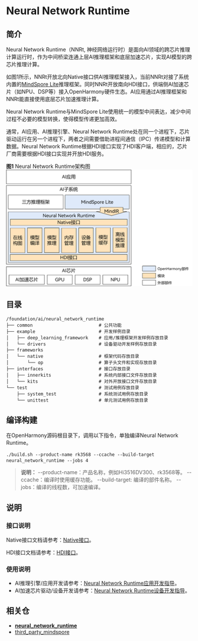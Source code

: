 # Neural Network Runtime

## 简介

Neural Network Runtime（NNRt, 神经网络运行时）是面向AI领域的跨芯片推理计算运行时，作为中间桥梁连通上层AI推理框架和底层加速芯片，实现AI模型的跨芯片推理计算。

如图1所示，NNRt开放北向Native接口供AI推理框架接入，当前NNRt对接了系统内置的[MindSpore Lite](https://gitee.com/openharmony/third_party_mindspore)推理框架。同时NNRt开放南向HDI接口，供端侧AI加速芯片（如NPU、DSP等）接入OpenHarmony硬件生态。AI应用通过AI推理框架和NNRt能直接使用底层芯片加速推理计算。

Neural Network Runtime与MindSpore Lite使用统一的模型中间表达，减少中间过程不必要的模型转换，使得模型传递更加高效。

通常，AI应用、AI推理引擎、Neural Network Runtime处在同一个进程下，芯片驱动运行在另一个进程下，两者之间需要借助进程间通信（IPC）传递模型和计算数据。Neural Network Runtime根据HDI接口实现了HDI客户端，相应的，芯片厂商需要根据HDI接口实现并开放HDI服务。

**图1** Neural Network Runtime架构图
!["Neural Network Runtime架构图"](neural_network_runtime_intro.png)

## 目录

```text
/foundation/ai/neural_network_runtime
├── common                         # 公共功能
├── example                        # 开发样例目录
│   ├── deep_learning_framework    # 应用/推理框架开发样例存放目录
│   └── drivers                    # 设备驱动开发样例存放目录
├── frameworks
│   └── native                     # 框架代码存放目录
│       └── op                     # 算子头文件和实现存放目录
├── interfaces                     # 接口存放目录
│   ├── innerkits                  # 系统内部接口文件存放目录
│   └── kits                       # 对外开放接口文件存放目录 
└── test                           # 测试用例存放目录
    ├── system_test                # 系统测试用例存放目录
    └── unittest                   # 单元测试用例存放目录
```

## 编译构建

在OpenHarmony源码根目录下，调用以下指令，单独编译Neural Network Runtime。
```shell
./build.sh --product-name rk3568 --ccache --build-target neural_network_runtime --jobs 4
```
> **说明：** 
--product-name：产品名称，例如Hi3516DV300、rk3568等。
--ccache：编译时使用缓存功能。
--build-target: 编译的部件名称。
--jobs：编译的线程数，可加速编译。

## 说明

### 接口说明

Native接口文档请参考：[Native接口](https://gitee.com/openharmony-sig/interface_native_header/pulls/182)。

HDI接口文档请参考：[HDI接口](https://gitee.com/openharmony-sig/interface_native_header/pulls/179)。

### 使用说明

- AI推理引擎/应用开发请参考：[Neural Network Runtime应用开发指导](./neural-network-runtime-guidelines.md)。
- AI加速芯片驱动/设备开发请参考：[Neural Network Runtime设备开发指导](./example/drivers/README_zh.md)。

## 相关仓

- [**neural_network_runtime**](https://gitee.com/openharmony-sig/neural_network_runtime)
- [third_party_mindspore](https://gitee.com/openharmony/third_party_mindspore)
